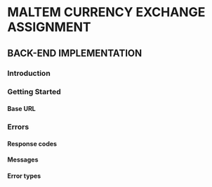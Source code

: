 # MALTEM CURRENCY EXCHANGE ASSIGNMENT

## BACK-END IMPLEMENTATION

### Introduction

### Getting Started

#### Base URL

### Errors

#### Response codes

#### Messages

#### Error types
